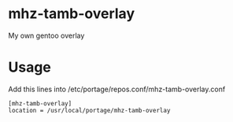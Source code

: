 # mhz-tamb-overlay
My own gentoo overlay

# Usage
Add this lines into /etc/portage/repos.conf/mhz-tamb-overlay.conf
```
[mhz-tamb-overlay]
location = /usr/local/portage/mhz-tamb-overlay
```
